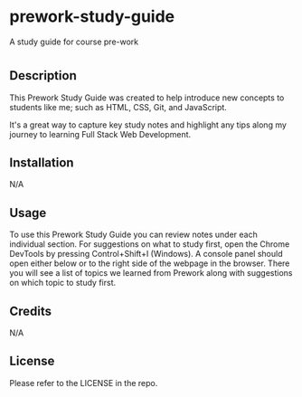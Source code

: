 # prework-study-guide
A study guide for course pre-work
# <Prework Study Guide Webpage>

## Description

This Prework Study Guide was created to help introduce new concepts to students like me; such as HTML, CSS, Git, and JavaScript.

It's a great way to capture key study notes and highlight any tips along my journey to learning Full Stack Web Development.

## Installation

N/A

## Usage

To use this Prework Study Guide you can review notes under each individual section. For suggestions on what to study first, open the Chrome DevTools by pressing Control+Shift+I (Windows). A console panel should open either below or to the right side of the webpage in the browser. There you will see a list of topics we learned from Prework along with suggestions on which topic to study first.

## Credits

N/A

## License

Please refer to the LICENSE in the repo.
